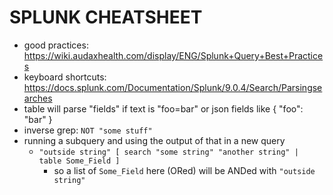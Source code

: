 # SPLUNK CHEATSHEET
- good practices: https://wiki.audaxhealth.com/display/ENG/Splunk+Query+Best+Practices
- keyboard shortcuts: https://docs.splunk.com/Documentation/Splunk/9.0.4/Search/Parsingsearches
- table will parse "fields" if text is "foo=bar" or json fields like { "foo": "bar" }
- inverse grep: `NOT "some stuff"`
- running a subquery and using the output of that in a new query
    - `"outside string" [ search "some string" "another string" | table Some_Field ]`
        - so a list of `Some_Field` here (ORed) will be ANDed with `"outside string"`
